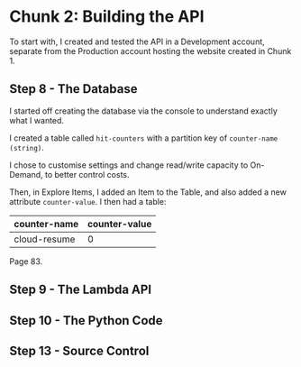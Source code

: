 # Chunk 2: Building the API
To start with, I created and tested the API in a Development account, separate from the Production account hosting the website created in Chunk 1.

## Step 8 - The Database
I started off creating the database via the console to understand exactly what I wanted.

I created a table called `hit-counters` with a partition key of `counter-name (string)`.  

I chose to customise settings and change read/write capacity to On-Demand, to better control costs.

Then, in Explore Items, I added an Item to the Table, and also added a new attribute `counter-value`.  I then had a table:

|counter-name|counter-value|
|---|---|
|cloud-resume|0|

Page 83.

## Step 9 - The Lambda API

## Step 10 - The Python Code

## Step 13 - Source Control


